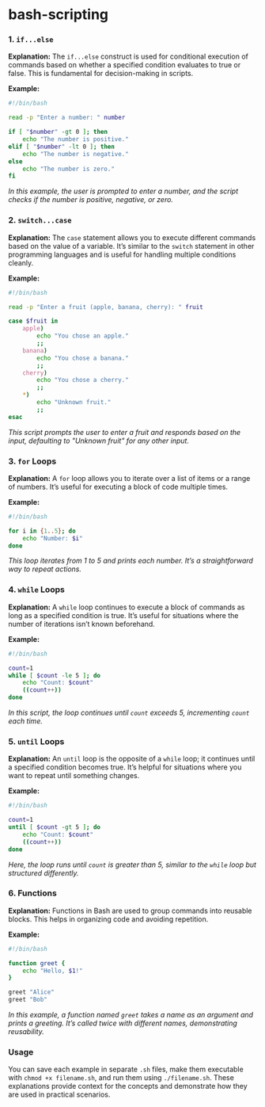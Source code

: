 # bash-scripting

### 1. `if...else`
**Explanation:** The `if...else` construct is used for conditional execution of commands based on whether a specified condition evaluates to true or false. This is fundamental for decision-making in scripts.

**Example:**
```bash
#!/bin/bash

read -p "Enter a number: " number

if [ "$number" -gt 0 ]; then
    echo "The number is positive."
elif [ "$number" -lt 0 ]; then
    echo "The number is negative."
else
    echo "The number is zero."
fi
```
*In this example, the user is prompted to enter a number, and the script checks if the number is positive, negative, or zero.*

### 2. `switch...case`
**Explanation:** The `case` statement allows you to execute different commands based on the value of a variable. It’s similar to the `switch` statement in other programming languages and is useful for handling multiple conditions cleanly.

**Example:**
```bash
#!/bin/bash

read -p "Enter a fruit (apple, banana, cherry): " fruit

case $fruit in
    apple)
        echo "You chose an apple."
        ;;
    banana)
        echo "You chose a banana."
        ;;
    cherry)
        echo "You chose a cherry."
        ;;
    *)
        echo "Unknown fruit."
        ;;
esac
```
*This script prompts the user to enter a fruit and responds based on the input, defaulting to "Unknown fruit" for any other input.*

### 3. `for` Loops
**Explanation:** A `for` loop allows you to iterate over a list of items or a range of numbers. It’s useful for executing a block of code multiple times.

**Example:**
```bash
#!/bin/bash

for i in {1..5}; do
    echo "Number: $i"
done
```
*This loop iterates from 1 to 5 and prints each number. It’s a straightforward way to repeat actions.*

### 4. `while` Loops
**Explanation:** A `while` loop continues to execute a block of commands as long as a specified condition is true. It’s useful for situations where the number of iterations isn’t known beforehand.

**Example:**
```bash
#!/bin/bash

count=1
while [ $count -le 5 ]; do
    echo "Count: $count"
    ((count++))
done
```
*In this script, the loop continues until `count` exceeds 5, incrementing `count` each time.*

### 5. `until` Loops
**Explanation:** An `until` loop is the opposite of a `while` loop; it continues until a specified condition becomes true. It’s helpful for situations where you want to repeat until something changes.

**Example:**
```bash
#!/bin/bash

count=1
until [ $count -gt 5 ]; do
    echo "Count: $count"
    ((count++))
done
```
*Here, the loop runs until `count` is greater than 5, similar to the `while` loop but structured differently.*

### 6. Functions
**Explanation:** Functions in Bash are used to group commands into reusable blocks. This helps in organizing code and avoiding repetition.

**Example:**
```bash
#!/bin/bash

function greet {
    echo "Hello, $1!"
}

greet "Alice"
greet "Bob"
```
*In this example, a function named `greet` takes a name as an argument and prints a greeting. It’s called twice with different names, demonstrating reusability.*

### Usage
You can save each example in separate `.sh` files, make them executable with `chmod +x filename.sh`, and run them using `./filename.sh`. These explanations provide context for the concepts and demonstrate how they are used in practical scenarios.
